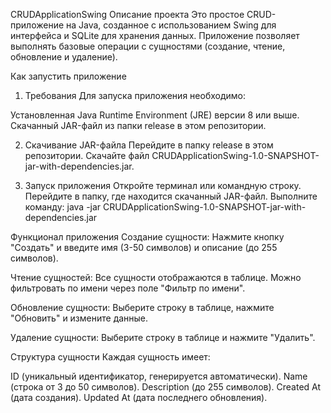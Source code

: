 CRUDApplicationSwing
Описание проекта
Это простое CRUD-приложение на Java, созданное с использованием Swing для интерфейса и SQLite для хранения данных.
Приложение позволяет выполнять базовые операции с сущностями (создание, чтение, обновление и удаление).

Как запустить приложение
1. Требования
Для запуска приложения необходимо:

Установленная Java Runtime Environment (JRE) версии 8 или выше.
Скачанный JAR-файл из папки release в этом репозитории.

2. Скачивание JAR-файла
Перейдите в папку release в этом репозитории.
Скачайте файл CRUDApplicationSwing-1.0-SNAPSHOT-jar-with-dependencies.jar.

3. Запуск приложения
Откройте терминал или командную строку.
Перейдите в папку, где находится скачанный JAR-файл.
Выполните команду:
java -jar CRUDApplicationSwing-1.0-SNAPSHOT-jar-with-dependencies.jar

Функционал приложения
Создание сущности:
Нажмите кнопку "Создать" и введите имя (3-50 символов) и описание (до 255 символов).

Чтение сущностей:
Все сущности отображаются в таблице. Можно фильтровать по имени через поле "Фильтр по имени".

Обновление сущности:
Выберите строку в таблице, нажмите "Обновить" и измените данные.

Удаление сущности:
Выберите строку в таблице и нажмите "Удалить".

Структура сущности
Каждая сущность имеет:

ID (уникальный идентификатор, генерируется автоматически).
Name (строка от 3 до 50 символов).
Description (до 255 символов).
Created At (дата создания).
Updated At (дата последнего обновления).
